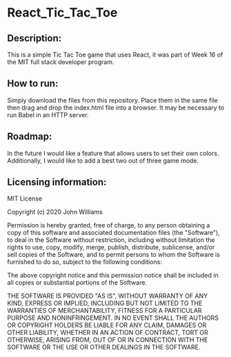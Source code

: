 # React_Tic_Tac_Toe

## Description: 
This is a simple Tic Tac Toe game that uses React, it was part of Week 16 of the MIT full stack developer program. 

## How to run: 
Simply download the files from this repository. Place them in the same file then drag and drop the index.html file into a browser. It may be necessary to run Babel in an HTTP server. 

## Roadmap:
In the future I would like a feature that allows users to set their own colors. Additionally, I would like to add a best two out of three game mode. 

## Licensing information: 

MIT License

Copyright (c) 2020 John Williams

Permission is hereby granted, free of charge, to any person obtaining a copy of this software and associated documentation files (the "Software"), to deal in the Software without restriction, including without limitation the rights to use, copy, modify, merge, publish, distribute, sublicense, and/or sell copies of the Software, and to permit persons to whom the Software is furnished to do so, subject to the following conditions:

The above copyright notice and this permission notice shall be included in all copies or substantial portions of the Software.

THE SOFTWARE IS PROVIDED "AS IS", WITHOUT WARRANTY OF ANY KIND, EXPRESS OR IMPLIED, INCLUDING BUT NOT LIMITED TO THE WARRANTIES OF MERCHANTABILITY, FITNESS FOR A PARTICULAR PURPOSE AND NONINFRINGEMENT. IN NO EVENT SHALL THE AUTHORS OR COPYRIGHT HOLDERS BE LIABLE FOR ANY CLAIM, DAMAGES OR OTHER LIABILITY, WHETHER IN AN ACTION OF CONTRACT, TORT OR OTHERWISE, ARISING FROM, OUT OF OR IN CONNECTION WITH THE SOFTWARE OR THE USE OR OTHER DEALINGS IN THE SOFTWARE.
